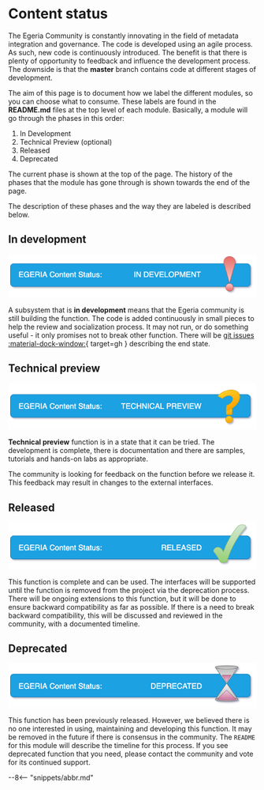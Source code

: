 <!-- SPDX-License-Identifier: CC-BY-4.0 -->
<!-- Copyright Contributors to the Egeria project 2020. -->

# Content status

The Egeria Community is constantly innovating in the field of metadata integration and governance.
The code is developed using an agile process. As such, new code is continuously introduced.
The benefit is that there is plenty of opportunity to feedback and influence the development process.
The downside is that the **master** branch contains code at different stages of development.

The aim of this page is to document how we label the different modules, so you can choose what to
consume. These labels are found in the **README.md** files at the top level of each module.
Basically, a module will go through the phases in this order:

1. In Development
2. Technical Preview (optional)
3. Released
4. Deprecated

The current phase is shown at the top of the page.
The history of the phases that the module has gone through is shown towards the end of the page.

The description of these phases and the way they are labeled is described below.

## In development

![In development](egeria-content-status-in-development.png)

A subsystem that is **in development** means that the Egeria community is still building the function.
The code is added continuously in small pieces to help the review and socialization process.
It may not run, or do something useful - it only promises not to break other function.
There will be [git issues :material-dock-window:](https://github.com/odpi/egeria/issues){ target=gh } describing the end state.

## Technical preview

![Technical preview](egeria-content-status-tech-preview.png)

**Technical preview** function is in a state that it can be tried.
The development is complete, there is documentation and there are samples, tutorials and
hands-on labs as appropriate.

The community is looking for feedback on the function before we release it.
This feedback may result in changes to the external interfaces.

## Released

![Released](egeria-content-status-released.png)

This function is complete and can be used. The interfaces will be supported until the function
is removed from the project via the deprecation process. There will be ongoing extensions to
this function, but it will be done to ensure backward compatibility as far as possible.
If there is a need to break backward compatibility, this will be discussed and reviewed in the
community, with a documented timeline.

## Deprecated

![Deprecated](egeria-content-status-deprecated.png)

This function has been previously released. However, we believed there is no one interested in
using, maintaining and developing this function. It may be removed in the future if there is
consensus in the community. The `README` for this module will describe the timeline for this process.
If you see deprecated function that you need, please contact the community and vote for its continued
support.

--8<-- "snippets/abbr.md"
